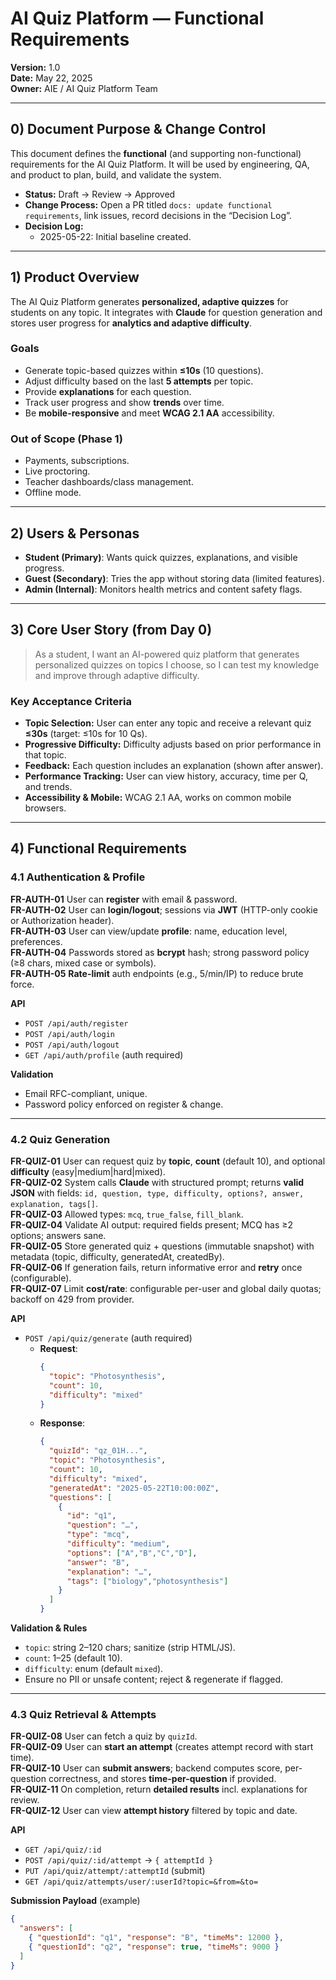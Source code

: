 # AI Quiz Platform — Functional Requirements
**Version:** 1.0  
**Date:** May 22, 2025  
**Owner:** AIE / AI Quiz Platform Team

---

## 0) Document Purpose & Change Control
This document defines the **functional** (and supporting non-functional) requirements for the AI Quiz Platform. It will be used by engineering, QA, and product to plan, build, and validate the system.

- **Status:** Draft → Review → Approved  
- **Change Process:** Open a PR titled `docs: update functional requirements`, link issues, record decisions in the “Decision Log”.
- **Decision Log:**
  - 2025-05-22: Initial baseline created.

---

## 1) Product Overview
The AI Quiz Platform generates **personalized, adaptive quizzes** for students on any topic. It integrates with **Claude** for question generation and stores user progress for **analytics and adaptive difficulty**.

### Goals
- Generate topic-based quizzes within **≤10s** (10 questions).
- Adjust difficulty based on the last **5 attempts** per topic.
- Provide **explanations** for each question.
- Track user progress and show **trends** over time.
- Be **mobile-responsive** and meet **WCAG 2.1 AA** accessibility.

### Out of Scope (Phase 1)
- Payments, subscriptions.
- Live proctoring.
- Teacher dashboards/class management.
- Offline mode.

---

## 2) Users & Personas
- **Student (Primary)**: Wants quick quizzes, explanations, and visible progress.
- **Guest (Secondary)**: Tries the app without storing data (limited features).
- **Admin (Internal)**: Monitors health metrics and content safety flags.

---

## 3) Core User Story (from Day 0)
> As a student, I want an AI-powered quiz platform that generates personalized quizzes on topics I choose, so I can test my knowledge and improve through adaptive difficulty.

### Key Acceptance Criteria
- **Topic Selection:** User can enter any topic and receive a relevant quiz **≤30s** (target: ≤10s for 10 Qs).
- **Progressive Difficulty:** Difficulty adjusts based on prior performance in that topic.
- **Feedback:** Each question includes an explanation (shown after answer).
- **Performance Tracking:** User can view history, accuracy, time per Q, and trends.
- **Accessibility & Mobile:** WCAG 2.1 AA, works on common mobile browsers.

---

## 4) Functional Requirements

### 4.1 Authentication & Profile
**FR-AUTH-01** User can **register** with email & password.  
**FR-AUTH-02** User can **login/logout**; sessions via **JWT** (HTTP-only cookie or Authorization header).  
**FR-AUTH-03** User can view/update **profile**: name, education level, preferences.  
**FR-AUTH-04** Passwords stored as **bcrypt** hash; strong password policy (≥8 chars, mixed case or symbols).  
**FR-AUTH-05** **Rate-limit** auth endpoints (e.g., 5/min/IP) to reduce brute force.

**API**  
- `POST /api/auth/register`  
- `POST /api/auth/login`  
- `POST /api/auth/logout`  
- `GET /api/auth/profile` (auth required)  

**Validation**  
- Email RFC-compliant, unique.  
- Password policy enforced on register & change.

---

### 4.2 Quiz Generation
**FR-QUIZ-01** User can request quiz by **topic**, **count** (default 10), and optional **difficulty** (easy|medium|hard|mixed).  
**FR-QUIZ-02** System calls **Claude** with structured prompt; returns **valid JSON** with fields: `id, question, type, difficulty, options?, answer, explanation, tags[]`.  
**FR-QUIZ-03** Allowed types: `mcq`, `true_false`, `fill_blank`.  
**FR-QUIZ-04** Validate AI output: required fields present; MCQ has ≥2 options; answers sane.  
**FR-QUIZ-05** Store generated quiz + questions (immutable snapshot) with metadata (topic, difficulty, generatedAt, createdBy).  
**FR-QUIZ-06** If generation fails, return informative error and **retry** once (configurable).  
**FR-QUIZ-07** Limit **cost/rate**: configurable per-user and global daily quotas; backoff on 429 from provider.

**API**  
- `POST /api/quiz/generate` (auth required)  
  - **Request**:
    ```json
    {
      "topic": "Photosynthesis",
      "count": 10,
      "difficulty": "mixed"
    }
    ```
  - **Response**:
    ```json
    {
      "quizId": "qz_01H...",
      "topic": "Photosynthesis",
      "count": 10,
      "difficulty": "mixed",
      "generatedAt": "2025-05-22T10:00:00Z",
      "questions": [
        {
          "id": "q1",
          "question": "…",
          "type": "mcq",
          "difficulty": "medium",
          "options": ["A","B","C","D"],
          "answer": "B",
          "explanation": "…",
          "tags": ["biology","photosynthesis"]
        }
      ]
    }
    ```

**Validation & Rules**
- `topic`: string 2–120 chars; sanitize (strip HTML/JS).
- `count`: 1–25 (default 10).
- `difficulty`: enum (default `mixed`).
- Ensure no PII or unsafe content; reject & regenerate if flagged.

---

### 4.3 Quiz Retrieval & Attempts
**FR-QUIZ-08** User can fetch a quiz by `quizId`.  
**FR-QUIZ-09** User can **start an attempt** (creates attempt record with start time).  
**FR-QUIZ-10** User can **submit answers**; backend computes score, per-question correctness, and stores **time-per-question** if provided.  
**FR-QUIZ-11** On completion, return **detailed results** incl. explanations for review.  
**FR-QUIZ-12** User can view **attempt history** filtered by topic and date.

**API**  
- `GET /api/quiz/:id`  
- `POST /api/quiz/:id/attempt` → `{ attemptId }`  
- `PUT /api/quiz/attempt/:attemptId` (submit)  
- `GET /api/quiz/attempts/user/:userId?topic=&from=&to=`

**Submission Payload** (example)
```json
{
  "answers": [
    { "questionId": "q1", "response": "B", "timeMs": 12000 },
    { "questionId": "q2", "response": true, "timeMs": 9000 }
  ]
}
